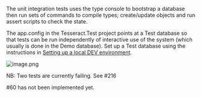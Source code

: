 The unit integration tests uses the type console to bootstrap a database then run sets of commands to compile types; create/update objects and run assert scripts to check the state.

The app.config in the Tesseract.Test project points at a Test database so that tests can be run independently of interactive use of the system (which usually is done in the Demo database). Set up a Test database using the instructions in [Setting up a local DEV environment](/Deployment/Setting-up-a-local-DEV-environment).



![image.png](/.attachments/image-7bdffd5b-b139-4d1e-b204-b9c302a37e1e.png)

NB: Two tests are currently failing. See #216

#60 has not been implemented yet.